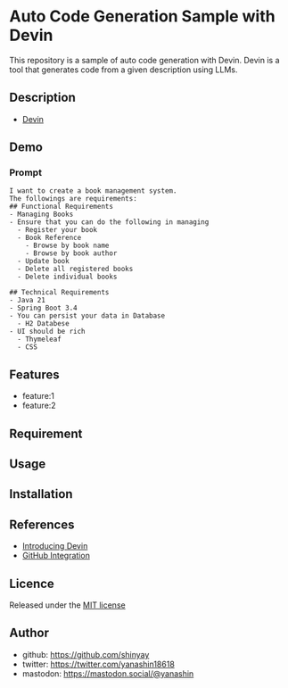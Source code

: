 # Auto Code Generation Sample with Devin

This repository is a sample of auto code generation with Devin.
Devin is a tool that generates code from a given description using LLMs.

## Description

- [Devin](https://app.devin.ai/)

## Demo

### Prompt

```
I want to create a book management system.
The followings are requirements:
## Functional Requirements
- Managing Books
- Ensure that you can do the following in managing
  - Register your book
  - Book Reference
    - Browse by book name
    - Browse by book author
  - Update book
  - Delete all registered books
  - Delete individual books

## Technical Requirements
- Java 21
- Spring Boot 3.4
- You can persist your data in Database
  - H2 Databese
- UI should be rich
  - Thymeleaf
  - CSS
```

## Features

- feature:1
- feature:2

## Requirement

## Usage

## Installation

## References

- [Introducing Devin](https://docs.devin.ai/get-started/devin-intro)
- [GitHub Integration](https://docs.devin.ai/integrations/gh)

## Licence

Released under the [MIT license](https://gist.githubusercontent.com/shinyay/56e54ee4c0e22db8211e05e70a63247e/raw/f3ac65a05ed8c8ea70b653875ccac0c6dbc10ba1/LICENSE)

## Author

- github: <https://github.com/shinyay>
- twitter: <https://twitter.com/yanashin18618>
- mastodon: <https://mastodon.social/@yanashin>
